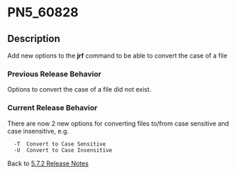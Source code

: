 # PN5_60828

<PageHeader />

## Description

Add new options to the **jrf** command to be able to convert the case of a file

### Previous Release Behavior

Options to convert the case of a file did not exist.

### Current Release Behavior

There are now 2 new options for converting files to/from case sensitive and case insensitive, e.g.

```
  -T  Convert to Case Sensitive
  -U  Convert to Case Insensitive
```

Back to [5.7.2 Release Notes](./../README.md)
